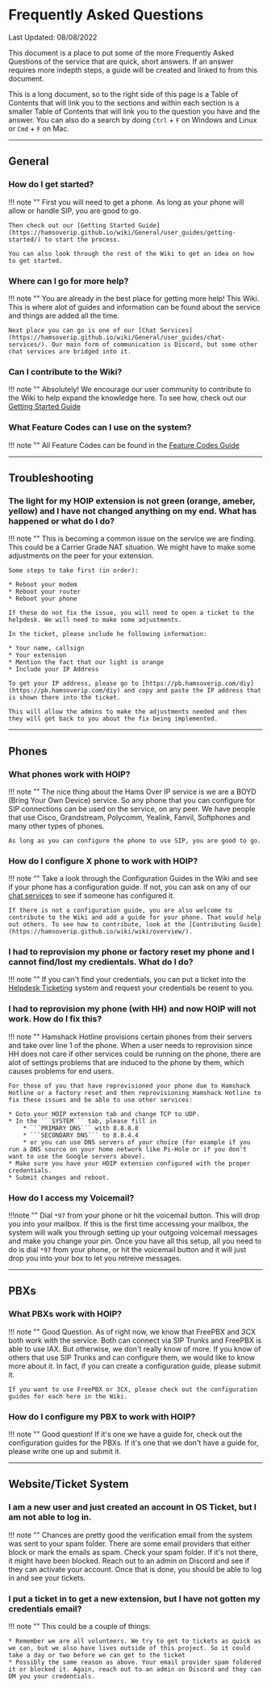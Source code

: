 # Frequently Asked Questions

Last Updated: 08/08/2022

This document is a place to put some of the more Frequently Asked Questions of the service that are quick, short answers. If an answer requires more indepth steps, a guide will be created and linked to from this document.

This is a long document, so to the right side of this page is a Table of Contents that will link you to the sections and within each section is a smaller Table of Contents that will link you to the question you have and the answer. You can also do a search by doing ```Ctrl``` + ```F``` on Windows and Linux or ```Cmd``` + ```F``` on Mac.

<hr />

## General

### How do I get started?

!!! note ""
    First you will need to get a phone. As long as your phone will allow or handle SIP, you are good to go.

    Then check out our [Getting Started Guide](https://hamsoverip.github.io/wiki/General/user_guides/getting-started/) to start the process.

    You can also look through the rest of the Wiki to get an idea on how to get started.

### Where can I go for more help?

!!! note ""
    You are already in the best place for getting more help! This Wiki. This is where alot of guides and information can be found about the service and things are added all the time.

    Next place you can go is one of our [Chat Services](https://hamsoverip.github.io/wiki/General/user_guides/chat-services/). Our main form of communication is Discord, but some other chat services are bridged into it. 

### Can I contribute to the Wiki?

!!! note ""
    Absolutely! We encourage our user community to contribute to the Wiki to help expand the knowledge here. To see how, check out our [Getting Started Guide](https://hamsoverip.github.io/wiki/General/user_guides/getting-started/)

### What Feature Codes can I use on the system?

!!! note ""
    All Feature Codes can be found in the [Feature Codes Guide](https://hamsoverip.github.io/wiki/endpoints/pbx/freepbx/feature-codes/)

<hr />

## Troubleshooting

### The light for my HOIP extension is not green (orange, ameber, yellow) and I have not changed anything on my end. What has happened or what do I do?

!!! note ""
    This is becoming a common issue on the service we are finding. This could be a Carrier Grade NAT situation. We might have to make some adjustments on the peer for your extension. 

    Some steps to take first (in order):

    * Reboot your modem
    * Reboot your router
    * Reboot your phone

    If these do not fix the issue, you will need to open a ticket to the helpdesk. We will need to make some adjustments. 

    In the ticket, please include he following information:

    * Your name, callsign
    * Your extension
    * Mention the fact that our light is orange
    * Include your IP Address

    To get your IP address, please go to [https://pb.hamsoverip.com/diy](https://pb.hamsoverip.com/diy) and copy and paste the IP address that is shown there into the ticket. 

    This will allow the admins to make the adjustments needed and then they will get back to you about the fix being implemented.

<hr />

## Phones

### What phones work with HOIP?

!!! note ""
    The nice thing about the Hams Over IP service is we are a BOYD (Bring Your Own Device) service. So any phone that you can configure for SIP connections can be used on the service, on any peer. We have people that use Cisco, Grandstream, Polycomm, Yealink, Fanvil, Softphones and many other types of phones. 

    As long as you can configure the phone to use SIP, you are good to go.

### How do I configure X phone to work with HOIP?

!!! note ""
    Take a look through the Configuration Guides in the Wiki and see if your phone has a configuration guide. If not, you can ask on any of our [chat services](https://hamsoverip.github.io/wiki/General/user_guides/chat-services/) to see if someone has configured it. 

    If there is not a configuration guide, you are also welcome to contribute to the Wiki and add a guide for your phone. That would help out others. To see how to contribute, look at the [Contributing Guide](https://hamsoverip.github.io/wiki/wiki/overview/).

### I had to reprovision my phone or factory reset my phone and I cannot find/lost my credientals. What do I do?

!!! note ""
    If you can't find your credentials, you can put a ticket into the [Helpdesk Ticketing](https://helpdesk.hamsoverip.com/osticket/) system and request your credentials be resent to you.


### I had to reprovision my phone (with HH) and now HOIP will not work. How do I fix this?

!!! note ""
    Hamshack Hotline provisions certain phones from their servers and take over line 1 of the phone. When a user needs to reprovision since HH does not care if other services could be running on the phone, there are alot of settings problems that are induced to the phone by them, which causes problems for end users.

    For those of you that have reprovisioned your phone due to Hamshack Hotline or a factory reset and then reprovisioning Hamshack Hotline to fix these issues and be able to use other services:

    * Goto your HOIP extension tab and change TCP to UDP.
    * In the ```SYSTEM``` tab, please fill in 
        * ```PRIMARY DNS``` with 8.8.8.8
        * ```SECONDARY DNS``` to 8.8.4.4
        * or you can use DNS servers of your choice (for example if you run a DNS source on your home network like Pi-Hole or if you don't want to use the Google servers above).  
    * Make sure you have your HOIP extension configured with the proper credentials.
    * Submit changes and reboot.

### How do I access my Voicemail?

!!!note ""
    Dial ```*97``` from your phone or hit the voicemail button. This will drop you into your mailbox. If this is the first time accessing your mailbox, the system will walk you through setting up your outgoing voicemail messages and make you change your pin. Once you have all this setup, all you need to do is dial ```*97``` from your phone, or hit the voicemail button and it will just drop you into your box to let you retreive messages.

<hr />

## PBXs

### What PBXs work with HOIP?

!!! note ""
    Good Question. As of right now, we know that FreePBX and 3CX both work with the service. Both can connect via SIP Trunks and FreePBX is able to use IAX. But otherwise, we don't really know of more. If you know of others that use SIP Trunks and can configure them, we would like to know more about it. In fact, if you can create a configuration guide, please submit it. 

    If you want to use FreePBX or 3CX, please check out the configuration guides for each here in the Wiki.


### How do I configure my PBX to work with HOIP?

!!! note ""
    Good question! If it's one we have a guide for, check out the configuration guides for the PBXs. If it's one that we don't have a guide for, please write one up and submit it. 

<hr />

## Website/Ticket System

### I am a new user and just created an account in OS Ticket, but I am not able to log in.

!!! note ""
    Chances are pretty good the verification email from the system was sent to your spam folder. There are some email providers that either block or mark the emails as spam. Check your spam folder. If it's not there, it might have been blocked. Reach out to an admin on Discord and see if they can activate your account. Once that is done, you should be able to log in and see your tickets.

### I put a ticket in to get a new extension, but I have not gotten my credentials email?

!!! note ""
    This could be a couple of things:
   
    * Remember we are all volunteers. We try to get to tickets as quick as we can, but we also have lives outside of this project. So it could take a day or two before we can get to the ticket
    * Possibly the same reason as above. Your email provider spam foldered it or blocked it. Again, reach out to an admin on Discord and they can DM you your credentials.